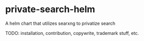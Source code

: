 # private-search-helm

A helm chart that utilizes searxng to privatize search

TODO: installation, contribution, copywrite, trademark stuff, etc.
